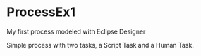 # ProcessEx1
My first process modeled with Eclipse Designer

Simple process with two tasks, a Script Task and a Human Task.
